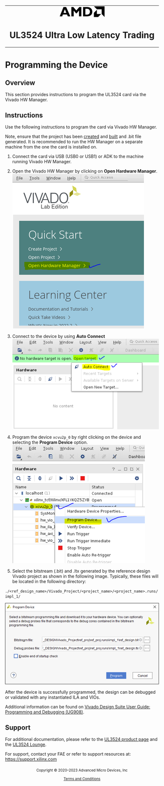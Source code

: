<table class="sphinxhide" width="100%">
 <tr width="100%">
    <td align="center"><img src="https://raw.githubusercontent.com/Xilinx/Image-Collateral/main/xilinx-logo.png" width="30%"/><h1>UL3524 Ultra Low Latency Trading</h1>
    </td>
 </tr>
</table>

# Programming the Device

## Overview

This section provides instructions to program the UL3524 card via the Vivado HW Manager.

## Instructions

Use the following instructions to program the card via Vivado HW Manager.  

Note, ensure that the project has been [created](./loading_ref_proj) and [built](./building_a_design.md) and .bit file generated.  It is recommended to run the HW Manager on a separate machine from the one the card is installed on.

1. Connect the card via USB (USB0 or USB1) or ADK to the machine running Vivado HW Manager.
2. Open the Vivado HW Manager by clicking on **Open Hardware Manager**.<br>
![Connecting to the device](Images/opening_hw_manager.png)

3. Connect to the device by using **Auto Connect**<br>
![Connecting to the device](Images/auto_connect.png)

4. Program the device `xcvu2p_0` by right clicking on the device and selecting the **Program Device** option.<br>
![Connecting to the device](Images/prog_device.png)

5. Select the bitstream (.bit) and .ltx generated by the reference design Vivado project as shown in the following image.  Typically, these files will be located in the following directory:

`./<ref_design_name>/Vivado_Project/<project_name>/<project_name>.runs/impl_1/`

![Selecting bit file](Images/program_bit_ex.png)

After the device is successfully programmed, the design can be debugged or validated with any instantiated ILA and VIOs.

Additional information can be found on [Vivado Design Suite User Guide: Programming and Debugging (UG908)](https://docs.xilinx.com/r/en-US/ug908-vivado-programming-debugging/Programming-the-Device).

## Support

For additional documentation, please refer to the [UL3524 product page](https://www.xilinx.com/products/boards-and-kits/alveo/ul3524.html) and the [UL3524 Lounge](https://www.xilinx.com/member/ull-ea.html).

For support, contact your FAE or refer to support resources at: <https://support.xilinx.com>

<p class="sphinxhide" align="center"><sub>Copyright © 2020–2023 Advanced Micro Devices, Inc</sub></p>

<p class="sphinxhide" align="center"><sup><a href="https://www.amd.com/en/corporate/copyright">Terms and Conditions</a></sup></p>
